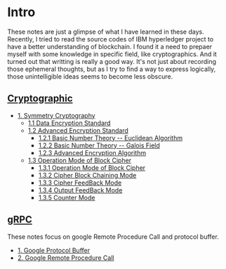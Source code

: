 # Intro
These notes are just a glimpse of what I have learned in these days. 
Recently, I tried to read the source codes of IBM hyperledger project to have a better understanding of blockchain.
I found it a need to prepaer myself with some knowledge in specific field, like cryptographics. 
And it turned out that writting is really a good way.  It's not just about recording those ephemeral thoughts, but as I 
try to find a way to express logically, those unintelligible ideas seems to become less obscure.

## [Cryptographic](./crypto)
  * [1. Symmetry Cryptography ](sym_crypto/README.md)
    * [1.1 Data Encryption Standard](sym_crypto/des/des.md)
    * [1.2 Advanced Encryption Standard](sym_crypto/aes/README.md)
      * [1.2.1 Basic Number Theory -- Euclidean Algorithm ](sym_crypto/aes/euclid.md)
      * [1.2.2 Basic Number Theory -- Galois Field ](sym_crypto/aes/galois.md)
      * [1.2.3 Advanced Encryption Algorithm](sym_crypto/aes/aes.md)
    * [1.3 Operation Mode of Block Cipher](sym_crypto/operation_mode/README.md)
      * [1.3.1 Operation Mode of Block Cipher](sym_crypto/operation_mode/1_blockciphermode.md)
      * [1.3.2 Cipher Block Chaining Mode](sym_crypto/operation_mode/2_cbc.md)
      * [1.3.3 Cipher FeedBack Mode](sym_crypto/operation_mode/3_cfb.md)
      * [1.3.4 Output FeedBack Mode](sym_crypto/operation_mode/4_ofb.md)
      * [1.3.5 Counter Mode](sym_crypto/operation_mode/5_ctr.md)

## [gRPC](./grpc)
These notes focus on google Remote Procedure Call and protocol buffer.
  * [1. Google Protocol Buffer](grpc/protoc.md)
  * [2. Google Remote Procedure Call](grpc/grpc.md)
  
